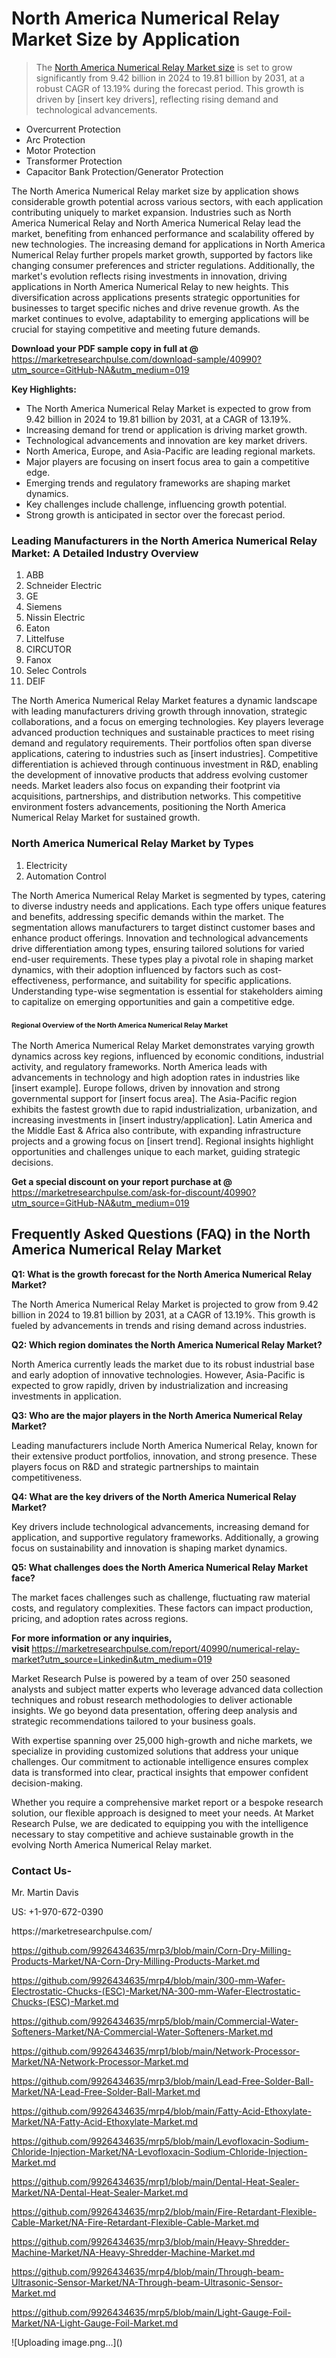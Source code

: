 <h1>North America Numerical Relay Market&nbsp;Size by Application</h1><blockquote><p>The <a href="https://marketresearchpulse.com/download-sample/40990?utm_source=GitHub-NA&amp;utm_medium=019">North America Numerical Relay Market size</a> is set to grow significantly from 9.42 billion in 2024 to 19.81 billion by 2031, at a robust CAGR of 13.19% during the forecast period. This growth is driven by [insert key drivers], reflecting rising demand and technological advancements.</p></blockquote><ul><li>Overcurrent Protection<li> Arc Protection<li> Motor Protection<li> Transformer Protection<li> Capacitor Bank Protection/Generator Protection</li></ul><p>The North America Numerical Relay market size by application shows considerable growth potential across various sectors, with each application contributing uniquely to market expansion. Industries such as North America Numerical Relay and North America Numerical Relay lead the market, benefiting from enhanced performance and scalability offered by new technologies. The increasing demand for applications in North America Numerical Relay further propels market growth, supported by factors like changing consumer preferences and stricter regulations. Additionally, the market's evolution reflects rising investments in innovation, driving applications in North America Numerical Relay to new heights. This diversification across applications presents strategic opportunities for businesses to target specific niches and drive revenue growth. As the market continues to evolve, adaptability to emerging applications will be crucial for staying competitive and meeting future demands.</p><p><strong>Download your PDF sample copy in full at @ </strong><a href="https://marketresearchpulse.com/download-sample/40990?utm_source=GitHub-NA&amp;utm_medium=019">https://marketresearchpulse.com/download-sample/40990?utm_source=GitHub-NA&amp;utm_medium=019</a></p><p><strong>Key Highlights: </strong></p><ul><li>The North America Numerical Relay Market is expected to grow from 9.42 billion in 2024 to 19.81 billion by 2031, at a CAGR of 13.19%.</li><li>Increasing demand for trend or application is driving market growth.</li><li>Technological advancements and innovation are key market drivers.</li><li>North America, Europe, and Asia-Pacific are leading regional markets.</li><li>Major players are focusing on insert focus area to gain a competitive edge.</li><li>Emerging trends and regulatory frameworks are shaping market dynamics.</li><li>Key challenges include challenge, influencing growth potential.</li><li>Strong growth is anticipated in sector over the forecast period.</li></ul><h3>Leading Manufacturers in the North America Numerical Relay Market: A Detailed Industry Overview</h3><ol><li>ABB</li><li>Schneider Electric</li><li>GE</li><li>Siemens</li><li>Nissin Electric</li><li>Eaton</li><li>Littelfuse</li><li>CIRCUTOR</li><li>Fanox</li><li>Selec Controls</li><li>DEIF</li></ol><div class="flex max-w-full flex-col flex-grow"><div class="min-h-8 text-message flex w-full flex-col items-end gap-2 whitespace-normal break-words [.text-message+&amp;]:mt-5" dir="auto" data-message-author-role="assistant" data-message-id="fd8432e4-4910-450d-b182-61b7bfb0a01f" data-message-model-slug="gpt-4o"><div class="flex w-full flex-col gap-1 empty:hidden first:pt-[3px]"><div class="markdown prose w-full break-words dark:prose-invert light"><p>The North America Numerical Relay Market features a dynamic landscape with leading manufacturers driving growth through innovation, strategic collaborations, and a focus on emerging technologies. Key players leverage advanced production techniques and sustainable practices to meet rising demand and regulatory requirements. Their portfolios often span diverse applications, catering to industries such as [insert industries]. Competitive differentiation is achieved through continuous investment in R&amp;D, enabling the development of innovative products that address evolving customer needs. Market leaders also focus on expanding their footprint via acquisitions, partnerships, and distribution networks. This competitive environment fosters advancements, positioning the North America Numerical Relay Market for sustained growth.</p></div></div></div></div><h3>North America Numerical Relay Market by Types</h3><ol><li>Electricity<li> Automation Control</li></ol><div class="flex max-w-full flex-col flex-grow"><div class="min-h-8 text-message flex w-full flex-col items-end gap-2 whitespace-normal break-words [.text-message+&amp;]:mt-5" dir="auto" data-message-author-role="assistant" data-message-id="084470be-0bb7-4664-bddf-5156b4f41249" data-message-model-slug="gpt-4o-mini"><div class="flex w-full flex-col gap-1 empty:hidden first:pt-[3px]"><div class="markdown prose w-full break-words dark:prose-invert light"><p>The North America Numerical Relay Market is segmented by types, catering to diverse industry needs and applications. Each type offers unique features and benefits, addressing specific demands within the market. The segmentation allows manufacturers to target distinct customer bases and enhance product offerings. Innovation and technological advancements drive differentiation among types, ensuring tailored solutions for varied end-user requirements. These types play a pivotal role in shaping market dynamics, with their adoption influenced by factors such as cost-effectiveness, performance, and suitability for specific applications. Understanding type-wise segmentation is essential for stakeholders aiming to capitalize on emerging opportunities and gain a competitive edge.</p></div></div></div></div><h3><span style="font-size: 11px;">Regional Overview of the North America Numerical Relay Market</span></h3><div class="flex max-w-full flex-col flex-grow"><div class="min-h-8 text-message flex w-full flex-col items-end gap-2 whitespace-normal break-words [.text-message+&amp;]:mt-5" dir="auto" data-message-author-role="assistant" data-message-id="e9038762-ce64-4e30-91c9-9bd413514231" data-message-model-slug="gpt-4o-mini"><div class="flex w-full flex-col gap-1 empty:hidden first:pt-[3px]"><div class="markdown prose w-full break-words dark:prose-invert light"><p>The North America Numerical Relay Market demonstrates varying growth dynamics across key regions, influenced by economic conditions, industrial activity, and regulatory frameworks. North America leads with advancements in technology and high adoption rates in industries like [insert example]. Europe follows, driven by innovation and strong governmental support for [insert focus area]. The Asia-Pacific region exhibits the fastest growth due to rapid industrialization, urbanization, and increasing investments in [insert industry/application]. Latin America and the Middle East &amp; Africa also contribute, with expanding infrastructure projects and a growing focus on [insert trend]. Regional insights highlight opportunities and challenges unique to each market, guiding strategic decisions.</p></div></div></div></div><p><strong>Get a special discount on your report purchase at @ </strong><a href="https://marketresearchpulse.com/ask-for-discount/40990?utm_source=GitHub-NA&amp;utm_medium=019">https://marketresearchpulse.com/ask-for-discount/40990?utm_source=GitHub-NA&amp;utm_medium=019</a></p><h2>Frequently Asked Questions (FAQ) in the North America Numerical Relay Market</h2><p><strong>Q1: What is the growth forecast for the North America Numerical Relay Market?</strong></p><p>The North America Numerical Relay Market is projected to grow from 9.42 billion in 2024 to 19.81 billion by 2031, at a CAGR of 13.19%. This growth is fueled by advancements in trends and rising demand across industries.</p><p><strong>Q2: Which region dominates the North America Numerical Relay Market?</strong></p><p>North America currently leads the market due to its robust industrial base and early adoption of innovative technologies. However, Asia-Pacific is expected to grow rapidly, driven by industrialization and increasing investments in application.</p><p><strong>Q3: Who are the major players in the North America Numerical Relay Market?</strong></p><p>Leading manufacturers include North America Numerical Relay, known for their extensive product portfolios, innovation, and strong presence. These players focus on R&amp;D and strategic partnerships to maintain competitiveness.</p><p><strong>Q4: What are the key drivers of the North America Numerical Relay Market?</strong></p><p>Key drivers include technological advancements, increasing demand for application, and supportive regulatory frameworks. Additionally, a growing focus on sustainability and innovation is shaping market dynamics.</p><p><strong>Q5: What challenges does the North America Numerical Relay Market face?</strong></p><p>The market faces challenges such as challenge, fluctuating raw material costs, and regulatory complexities. These factors can impact production, pricing, and adoption rates across regions.</p><p><strong>For more information or any inquiries, visit&nbsp;</strong><a href="https://marketresearchpulse.com/report/40990/numerical-relay-market?utm_source=Linkedin&utm_medium=019">https://marketresearchpulse.com/report/40990/numerical-relay-market?utm_source=Linkedin&utm_medium=019</a></p><p>Market Research Pulse is powered by a team of over 250 seasoned analysts and subject matter experts who leverage advanced data collection techniques and robust research methodologies to deliver actionable insights. We go beyond data presentation, offering deep analysis and strategic recommendations tailored to your business goals.</p><p>With expertise spanning over 25,000 high-growth and niche markets, we specialize in providing customized solutions that address your unique challenges. Our commitment to actionable intelligence ensures complex data is transformed into clear, practical insights that empower confident decision-making.</p><p>Whether you require a comprehensive market report or a bespoke research solution, our flexible approach is designed to meet your needs. At Market Research Pulse, we are dedicated to equipping you with the intelligence necessary to stay competitive and achieve sustainable growth in the evolving North America Numerical Relay market.</p><h3><strong>Contact Us-</strong></h3><p>Mr. Martin Davis</p><p>US: +1-970-672-0390</p><p>https://marketresearchpulse.com/</p><p><a href="https://github.com/9926434635/mrp3/blob/main/Corn-Dry-Milling-Products-Market/NA-Corn-Dry-Milling-Products-Market.md">https://github.com/9926434635/mrp3/blob/main/Corn-Dry-Milling-Products-Market/NA-Corn-Dry-Milling-Products-Market.md</a></p><p><a href="https://github.com/9926434635/mrp4/blob/main/300-mm-Wafer-Electrostatic-Chucks-(ESC)-Market/NA-300-mm-Wafer-Electrostatic-Chucks-(ESC)-Market.md">https://github.com/9926434635/mrp4/blob/main/300-mm-Wafer-Electrostatic-Chucks-(ESC)-Market/NA-300-mm-Wafer-Electrostatic-Chucks-(ESC)-Market.md</a></p><p><a href="https://github.com/9926434635/mrp5/blob/main/Commercial-Water-Softeners-Market/NA-Commercial-Water-Softeners-Market.md">https://github.com/9926434635/mrp5/blob/main/Commercial-Water-Softeners-Market/NA-Commercial-Water-Softeners-Market.md</a></p><p><a href="https://github.com/9926434635/mrp1/blob/main/Network-Processor-Market/NA-Network-Processor-Market.md">https://github.com/9926434635/mrp1/blob/main/Network-Processor-Market/NA-Network-Processor-Market.md</a></p><p><a href="https://github.com/9926434635/mrp3/blob/main/Lead-Free-Solder-Ball-Market/NA-Lead-Free-Solder-Ball-Market.md">https://github.com/9926434635/mrp3/blob/main/Lead-Free-Solder-Ball-Market/NA-Lead-Free-Solder-Ball-Market.md</a></p><p><a href="https://github.com/9926434635/mrp4/blob/main/Fatty-Acid-Ethoxylate-Market/NA-Fatty-Acid-Ethoxylate-Market.md">https://github.com/9926434635/mrp4/blob/main/Fatty-Acid-Ethoxylate-Market/NA-Fatty-Acid-Ethoxylate-Market.md</a></p><p><a href="https://github.com/9926434635/mrp5/blob/main/Levofloxacin-Sodium-Chloride-Injection-Market/NA-Levofloxacin-Sodium-Chloride-Injection-Market.md">https://github.com/9926434635/mrp5/blob/main/Levofloxacin-Sodium-Chloride-Injection-Market/NA-Levofloxacin-Sodium-Chloride-Injection-Market.md</a></p><p><a href="https://github.com/9926434635/mrp1/blob/main/Dental-Heat-Sealer-Market/NA-Dental-Heat-Sealer-Market.md">https://github.com/9926434635/mrp1/blob/main/Dental-Heat-Sealer-Market/NA-Dental-Heat-Sealer-Market.md</a></p><p><a href="https://github.com/9926434635/mrp2/blob/main/Fire-Retardant-Flexible-Cable-Market/NA-Fire-Retardant-Flexible-Cable-Market.md">https://github.com/9926434635/mrp2/blob/main/Fire-Retardant-Flexible-Cable-Market/NA-Fire-Retardant-Flexible-Cable-Market.md</a></p><p><a href="https://github.com/9926434635/mrp3/blob/main/Heavy-Shredder-Machine-Market/NA-Heavy-Shredder-Machine-Market.md">https://github.com/9926434635/mrp3/blob/main/Heavy-Shredder-Machine-Market/NA-Heavy-Shredder-Machine-Market.md</a></p><p><a href="https://github.com/9926434635/mrp4/blob/main/Through-beam-Ultrasonic-Sensor-Market/NA-Through-beam-Ultrasonic-Sensor-Market.md">https://github.com/9926434635/mrp4/blob/main/Through-beam-Ultrasonic-Sensor-Market/NA-Through-beam-Ultrasonic-Sensor-Market.md</a></p><p><a href="https://github.com/9926434635/mrp5/blob/main/Light-Gauge-Foil-Market/NA-Light-Gauge-Foil-Market.md">https://github.com/9926434635/mrp5/blob/main/Light-Gauge-Foil-Market/NA-Light-Gauge-Foil-Market.md</a></p>
![Uploading image.png…]()
